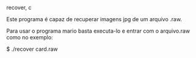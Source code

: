 recover, c

Este programa é capaz de recuperar imagens jpg de um arquivo .raw.

Para usar o programa mario basta executa-lo e entrar com o arquivo.raw como no exemplo:

$ ./recover card.raw
